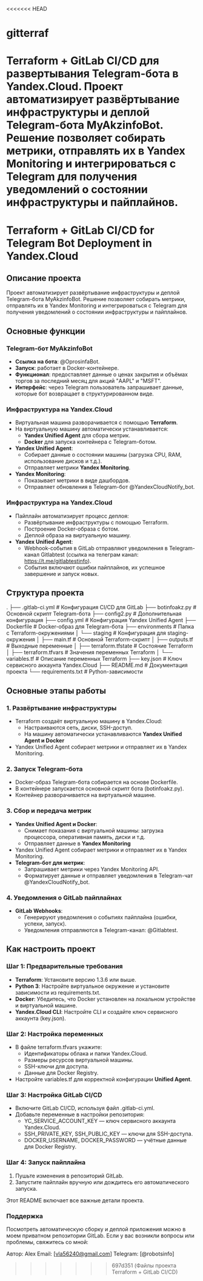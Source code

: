 <<<<<<< HEAD
# gitterraf
Terraform + GitLab CI/CD для развертывания Telegram-бота в Yandex.Cloud. Проект автоматизирует развёртывание инфраструктуры и деплой Telegram-бота MyAkzinfoBot. Решение позволяет собирать метрики, отправлять их в Yandex Monitoring и интегрироваться с Telegram для получения уведомлений о состоянии инфраструктуры и пайплайнов.
=======
# Terraform + GitLab CI/CD for Telegram Bot Deployment in Yandex.Cloud

## Описание проекта

Проект автоматизирует развёртывание инфраструктуры и деплой Telegram-бота MyAkzinfoBot. Решение позволяет собирать метрики, отправлять их в Yandex Monitoring и интегрироваться с Telegram для получения уведомлений о состоянии инфраструктуры и пайплайнов.

## Основные функции

### Telegram-бот MyAkzinfoBot

- **Ссылка на бота**: @OprosinfaBot.
- **Запуск**: работает в Docker-контейнере.
- **Функционал**: предоставляет данные о ценах закрытия и объёмах торгов за последний месяц для акций "AAPL" и "MSFT".
- **Интерфейс**: через Telegram пользователь запрашивает данные, которые бот возвращает в структурированном виде.

### Инфраструктура на Yandex.Cloud

- Виртуальная машина разворачивается с помощью **Terraform**.
- На виртуальную машину автоматически устанавливается:
  - **Yandex Unified Agent** для сбора метрик.
  - **Docker** для запуска контейнера с Telegram-ботом.
- **Yandex Unified Agent**:
  - Собирает данные о состоянии машины (загрузка CPU, RAM, использование дисков и т.д.).
  - Отправляет метрики **Yandex Monitoring**.
- **Yandex Monitoring**:
  - Показывает метрики в виде дашбордов.
  - Отправляет обновления в Telegram-бот @YandexCloudNotify_bot.

### Инфраструктура на Yandex.Cloud

- Пайплайн автоматизирует процесс деплоя:
  - Развёртывание инфраструктуры с помощью Terraform.
  - Построение Docker-образа с ботом.
  - Деплой образа на виртуальную машину.
- **Yandex Unified Agent**:
  - Webhook-события в GitLab отправляют уведомления в Telegram-канал Gitlabtest (ссылка на телеграм канал: https://t.me/gitlabtestinfo).
  - События включают ошибки пайплайнов, их успешное завершение и запуск новых.

## Структура проекта

.
├── .gitlab-ci.yml # Конфигурация CI/CD для GitLab
├── botinfoakz.py # Основной скрипт Telegram-бота
├── config2.py # Дополнительная конфигурация
├── config.yml # Конфигурация Yandex Unified Agent
├── Dockerfile # Docker-образ для Telegram-бота
├── environments # Папка с Terraform-окружениями
│ └── staging # Конфигурация для staging-окружения
│ ├── main.tf # Основной Terraform-скрипт
│ ├── outputs.tf # Выходные переменные
│ ├── terraform.tfstate # Состояние Terraform
│ ├── terraform.tfvars # Значения переменных Terraform
│ └── variables.tf # Описание переменных Terraform
├── key.json # Ключ сервисного аккаунта Yandex.Cloud
├── README.md # Документация проекта
└── requirements.txt # Python-зависимости

## Основные этапы работы

### 1. Развёртывание инфраструктуры

- Terraform создаёт виртуальную машину в Yandex.Cloud:
  - Настраиваются сеть, диски, SSH-доступ.
  - На машину автоматически устанавливаются **Yandex Unified Agent и Docker**
- Yandex Unified Agent собирает метрики и отправляет их в Yandex Monitoring.

### 2. Запуск Telegram-бота

- Docker-образ Telegram-бота собирается на основе Dockerfile.
- В контейнере запускается основной скрипт бота (botinfoakz.py).
- Контейнер разворачивается на виртуальной машине.

### 3. Сбор и передача метрик

- **Yandex Unified Agent и Docker**:
  - Снимает показания с виртуальной машины: загрузка процессора, оперативная память, диски и т.д.
  - Отправляет данные в **Yandex Monitoring**
- Yandex Unified Agent собирает метрики и отправляет их в Yandex Monitoring.
- **Telegram-бот для метрик**:
  - Запрашивает метрики через Yandex Monitoring API.
  - Форматирует данные и отправляет уведомления в Telegram-чат @YandexCloudNotify_bot.

### 4. Уведомления о GitLab пайплайнах

- **GitLab Webhooks**:
  - Генерируют уведомления о событиях пайплайна (ошибки, успехи, запуск).
  - Уведомления отправляются в Telegram-канал: @Gitlabtest.

## Как настроить проект

### Шаг 1: Предварительные требования

- **Terraform**: Установите версию 1.3.6 или выше.
- **Python 3**: Настройте виртуальное окружение и установите зависимости из requirements.txt.
- **Docker**: Убедитесь, что Docker установлен на локальном устройстве и виртуальной машине.
- **Yandex.Cloud CLI**: Настройте CLI и создайте ключ сервисного аккаунта (key.json).

### Шаг 2: Настройка переменных

- В файле terraform.tfvars укажите:
  - Идентификаторы облака и папки Yandex.Cloud.
  - Размеры ресурсов виртуальной машины.
  - SSH-ключи для доступа.
  - Данные для Docker Registry.
- Настройте variables.tf для корректной конфигурации **Unified Agent**.

### Шаг 3: Настройка GitLab CI/CD

- Включите GitLab CI/CD, используя файл .gitlab-ci.yml.
- Добавьте переменные в настройки репозитория:
  - YC_SERVICE_ACCOUNT_KEY — ключ сервисного аккаунта Yandex.Cloud.
  - SSH_PRIVATE_KEY, SSH_PUBLIC_KEY — ключи для SSH-доступа.
  - DOCKER_USERNAME, DOCKER_PASSWORD — учётные данные для Docker Registry.

### Шаг 4: Запуск пайплайна

1. Пушьте изменения в репозиторий GitLab.
2. Запустите пайплайн вручную или дождитесь его автоматического запуска.

Этот README включает все важные детали проекта.

### Поддержка

Посмотреть автоматическую сборку и деплой приложения можно в моем приватном репозитории GitLab.
Если у вас возникли вопросы или проблемы, свяжитесь со мной:

Автор: Alex
Email: [vla56240@gmail.com]
Telegram: [@robotsinfo]
>>>>>>> 697d351 (Файлы проекта Terraform + GitLab CI/CD)
